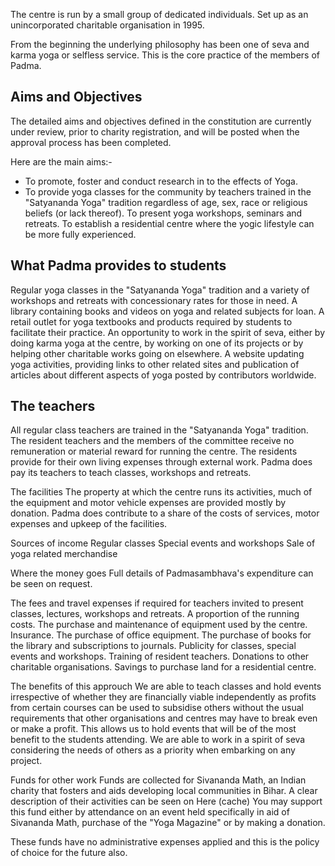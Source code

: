 The centre is run by a small group of 
dedicated individuals. Set up as an 
unincorporated charitable organisation in 1995.

From the beginning the underlying philosophy has been one of 
seva and karma yoga or selfless service. 
This is the core practice of the members of Padma.

## Aims and Objectives

The detailed aims and objectives defined in 
the constitution are currently under review, 
prior to charity registration, and will 
be posted when the approval process has been completed. 

Here are the main aims:-
- To promote, foster and conduct research in to the effects of Yoga.
- To provide yoga classes for the community by teachers trained in 
the "Satyananda Yoga" tradition regardless of age, 
sex, race or religious beliefs (or lack thereof).
To present yoga workshops, seminars and retreats.
To establish a residential centre where the 
yogic lifestyle can be more fully experienced.

## What Padma provides to students

Regular yoga classes in the "Satyananda Yoga" tradition and 
a variety of workshops and retreats with concessionary rates for 
those in need.
A library containing books and videos on yoga and 
related subjects for loan.
A retail outlet for yoga textbooks and products required by 
students to facilitate their practice.
An opportunity to work in the spirit of seva, either by 
doing karma yoga at the centre, by working on one of its projects or 
by helping other charitable works going on elsewhere.
A website updating yoga activities, providing links to 
other related sites and publication of articles about 
different aspects of yoga posted by contributors worldwide.

## The teachers

All regular class teachers are trained in 
the "Satyananda Yoga" tradition.
The resident teachers and the members of the committee receive 
no remuneration or material reward for running the centre. 
The residents provide for their own living expenses through 
external work. Padma does pay its teachers to teach classes, 
workshops and retreats.

The facilities
The property at which the centre runs its activities, 
much of the equipment and motor vehicle expenses are provided 
mostly by donation.
Padma does contribute to a share of the costs of services, 
motor expenses and upkeep of the facilities.

Sources of income
Regular classes
Special events and workshops
Sale of yoga related merchandise

Where the money goes
Full details of Padmasambhava's expenditure can be seen on request.

The fees and travel expenses if required for teachers invited to 
present classes, lectures, workshops and retreats.
A proportion of the running costs.
The purchase and maintenance of equipment used by the centre.
Insurance.
The purchase of office equipment.
The purchase of books for the library and subscriptions to journals.
Publicity for classes, special events and workshops.
Training of resident teachers.
Donations to other charitable organisations.
Savings to purchase land for a residential centre.

The benefits of this approuch
We are able to teach classes and hold events irrespective of 
whether they are financially viable independently as profits from 
certain courses can be used to subsidise others without the 
usual requirements that other organisations and centres may have to 
break even or make a profit. 
This allows us to hold events that will be of the most benefit 
to the students attending.
We are able to work in a spirit of seva considering the 
needs of others as a priority when embarking on any project.

Funds for other work
Funds are collected for Sivananda Math, an Indian charity that 
fosters and aids developing local communities in Bihar. 
A clear description of their activities can be seen on Here (cache)
You may support this fund either by attendance on 
an event held specifically in aid of Sivananda Math, 
purchase of the "Yoga Magazine" or by making a donation.

These funds have no administrative expenses applied 
and this is the policy of choice for the future also.

